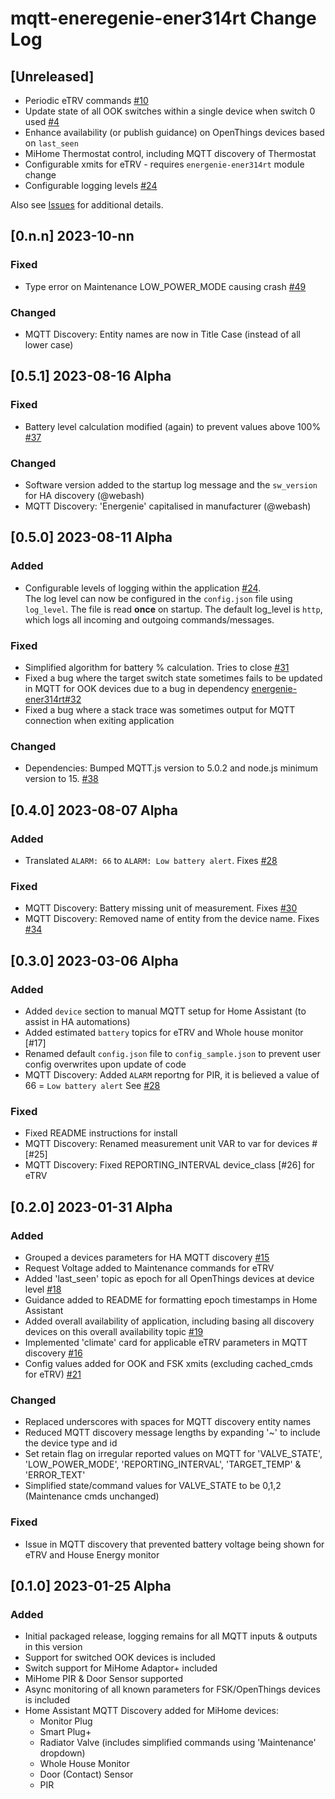 # mqtt-eneregenie-ener314rt Change Log

## [Unreleased]

* Periodic eTRV commands [#10](https://github.com/Achronite/mqtt-energenie-ener314rt/issues/10)
* Update state of all OOK switches within a single device when switch 0 used [#4](https://github.com/Achronite/mqtt-energenie-ener314rt/issues/4)
* Enhance availability (or publish guidance) on OpenThings devices based on `last_seen`
* MiHome Thermostat control, including MQTT discovery of Thermostat
* Configurable xmits for eTRV - requires `energenie-ener314rt` module change
* Configurable logging levels [#24](https://github.com/Achronite/mqtt-energenie-ener314rt/issues/24)

Also see [Issues](https://github.com/Achronite/mqtt-energenie-ener314rt/issues) for additional details.
## [0.n.n] 2023-10-nn
### Fixed

* Type error on Maintenance LOW_POWER_MODE causing crash [#49](https://github.com/Achronite/mqtt-energenie-ener314rt/issues/49)
### Changed

* MQTT Discovery: Entity names are now in Title Case (instead of all lower case)

## [0.5.1] 2023-08-16 Alpha

### Fixed

* Battery level calculation modified (again) to prevent values above 100% [#37](https://github.com/Achronite/mqtt-energenie-ener314rt/issues/37)
### Changed

* Software version added to the startup log message and the `sw_version` for HA discovery (@webash)
* MQTT Discovery: 'Energenie' capitalised in manufacturer (@webash)


## [0.5.0] 2023-08-11 Alpha

### Added

* Configurable levels of logging within the application [#24](https://github.com/Achronite/mqtt-energenie-ener314rt/issues/24).<br>
The log level can now be configured in the `config.json` file using `log_level`.  The file is read **once** on startup. The default log_level is `http`, which logs all incoming and outgoing commands/messages.

### Fixed

* Simplified algorithm for battery % calculation. Tries to close [#31](https://github.com/Achronite/mqtt-energenie-ener314rt/issues/31)
* Fixed a bug where the target switch state sometimes fails to be updated in MQTT for OOK devices due to a bug in dependency [energenie-ener314rt#32](https://github.com/Achronite/energenie-ener314rt/issues/32)
* Fixed a bug where a stack trace was sometimes output for MQTT connection when exiting application

### Changed

* Dependencies: Bumped MQTT.js version to 5.0.2 and node.js minimum version to 15. [#38](https://github.com/Achronite/mqtt-energenie-ener314rt/issues/38)

## [0.4.0] 2023-08-07 Alpha

### Added

* Translated `ALARM: 66` to `ALARM: Low battery alert`. Fixes [#28](https://github.com/Achronite/mqtt-energenie-ener314rt/issues/28)

### Fixed

* MQTT Discovery: Battery missing unit of measurement. Fixes [#30](https://github.com/Achronite/mqtt-energenie-ener314rt/issues/30)
* MQTT Discovery: Removed name of entity from the device name. Fixes [#34](https://github.com/Achronite/mqtt-energenie-ener314rt/issues/34)

## [0.3.0] 2023-03-06 Alpha

### Added

* Added `device` section to manual MQTT setup for Home Assistant (to assist in HA automations)
* Added estimated `battery` topics for eTRV and Whole house monitor [#17]
* Renamed default `config.json` file to `config_sample.json` to prevent user config overwrites upon update of code
* MQTT Discovery: Added `ALARM` reportng for PIR, it is believed a value of 66 = `Low battery alert` See [#28](https://github.com/Achronite/mqtt-energenie-ener314rt/issues/28)

### Fixed

* Fixed README instructions for install
* MQTT Discovery: Renamed measurement unit VAR to var for devices #[#25]
* MQTT Discovery: Fixed REPORTING_INTERVAL device_class [#26] for eTRV

## [0.2.0] 2023-01-31 Alpha

### Added
* Grouped a devices parameters for HA MQTT discovery [#15](https://github.com/Achronite/mqtt-energenie-ener314rt/issues/15)
* Request Voltage added to Maintenance commands for eTRV
* Added 'last_seen' topic as epoch for all OpenThings devices at device level [#18](https://github.com/Achronite/mqtt-energenie-ener314rt/issues/18)
* Guidance added to README for formatting epoch timestamps in Home Assistant
* Added overall availability of application, including basing all discovery devices on this overall availability topic [#19](https://github.com/Achronite/mqtt-energenie-ener314rt/issues/15)
* Implemented 'climate' card for applicable eTRV parameters in MQTT discovery [#16](https://github.com/Achronite/mqtt-energenie-ener314rt/issues/16)
* Config values added for OOK and FSK xmits (excluding cached_cmds for eTRV) [#21](https://github.com/Achronite/mqtt-energenie-ener314rt/issues/21)

### Changed
* Replaced underscores with spaces for MQTT discovery entity names
* Reduced MQTT discovery message lengths by expanding '~' to include the device type and id
* Set retain flag on irregular reported values on MQTT for 'VALVE_STATE', 'LOW_POWER_MODE', 'REPORTING_INTERVAL', 'TARGET_TEMP' & 'ERROR_TEXT'
* Simplified state/command values for VALVE_STATE to be 0,1,2 (Maintenance cmds unchanged)

### Fixed
* Issue in MQTT discovery that prevented battery voltage being shown for eTRV and House Energy monitor


## [0.1.0] 2023-01-25 Alpha

### Added
* Initial packaged release, logging remains for all MQTT inputs & outputs in this version
* Support for switched OOK devices is included
* Switch support for MiHome Adaptor+ included
* MiHome PIR & Door Sensor supported
* Async monitoring of all known parameters for FSK/OpenThings devices is included
* Home Assistant MQTT Discovery added for MiHome devices:
  - Monitor Plug
  - Smart Plug+
  - Radiator Valve (includes simplified commands using 'Maintenance' dropdown)
  - Whole House Monitor
  - Door (Contact) Sensor
  - PIR
